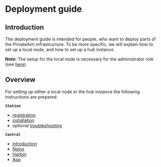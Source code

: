 # Deployment guide

## Introduction
The deployment guide is intended for people, who want to deploy parts of the PrivateAim infrastructure.
To be more specific, we will explain how to set up a local node, and how to set up a hub instance.

**Note:** The setup for the local node is necessary for the administrator role (see [here](./station-registration)).

## Overview
For setting up either a local node or the hub instance the following instructions are prepared:

**``Station``**
- [registration](./station-registration)
- [installation](./station-installation)
- optional [troubleshooting](./station-troubleshooting)

**`Central`**
- [introduction](./central-introduction)
- [Nginx](./central-nginx)
- [Harbor](./central-harbor)
- [App](./central-app)
